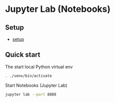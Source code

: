 Jupyter Lab (Notebooks)
===

Setup
---

 - [setup](jupyter-setup.md)

Quick start
---

The start local Python virtual env
```bash
. ./venv/bin/activate
```

Start Notebooks (Jupyter Lab)
```bash
jupyter lab --port 8888
```
